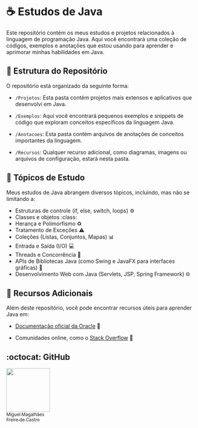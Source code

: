 # :coffee: Estudos de Java 

Este repositório contém os meus estudos e projetos relacionados à linguagem de programação Java. Aqui você encontrará uma coleção de códigos, exemplos e anotações que estou usando para aprender e aprimorar minhas habilidades em Java.

## :file_folder: Estrutura do Repositório 

O repositório está organizado da seguinte forma:

- `/Projetos`: Esta pasta contém projetos mais extensos e aplicativos que desenvolvi em Java.

- `/Exemplos`: Aqui você encontrará pequenos exemplos e snippets de código que exploram conceitos específicos da linguagem Java.

- `/Anotacoes`: Esta pasta contém arquivos de anotações de conceitos importantes da linguagem.

- `/Recursos`: Qualquer recurso adicional, como diagramas, imagens ou arquivos de configuração, estará nesta pasta.

## :notebook: Tópicos de Estudo

Meus estudos de Java abrangem diversos tópicos, incluindo, mas não se limitando a:

- Estruturas de controle (if, else, switch, loops) :gear:
- Classes e objetos :class:
- Herança e Polimorfismo :recycle:
- Tratamento de Exceções :warning:
- Coleções (Listas, Conjuntos, Mapas) :bar_chart:
- Entrada e Saída (I/O) :computer:
- Threads e Concorrência :thread:
- APIs de Bibliotecas Java (como Swing e JavaFX para interfaces gráficas) :art:
- Desenvolvimento Web com Java (Servlets, JSP, Spring Framework) :globe_with_meridians:

## :link: Recursos Adicionais 

Além deste repositório, você pode encontrar recursos úteis para aprender Java em:

- [Documentação oficial da Oracle](https://docs.oracle.com/en/java/) :book:

- Comunidades online, como o [Stack Overflow](https://stackoverflow.com/questions/tagged/java) :speech_balloon:

## :octocat: GitHub 
[<img loading="lazy" src="https://avatars.githubusercontent.com/u/104601913?v=4" width=115><br><sub>Miguel Magalhães <br> Freire de Castro</sub>](https://github.com/MiguelMagCastro)
